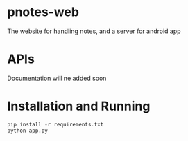 # pnotes-web
The website for handling notes, and a server for android app

# APIs
Documentation will ne added soon

# Installation and Running
```
pip install -r requirements.txt
python app.py
```
